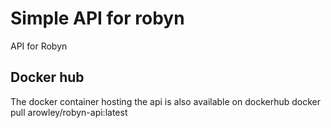 # Simple API for robyn
API for Robyn

## Docker hub
The docker container hosting the api is also available on dockerhub
    docker pull arowley/robyn-api:latest
